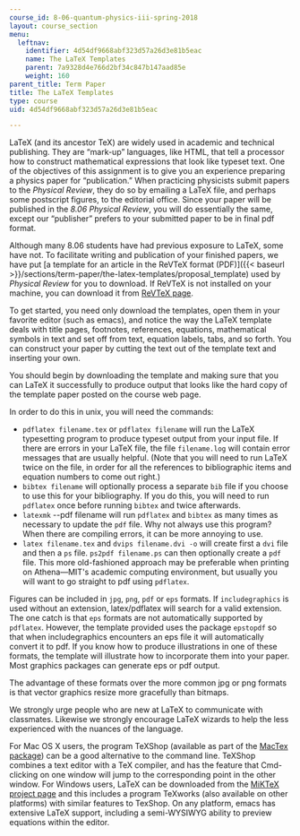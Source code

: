 ```yaml
---
course_id: 8-06-quantum-physics-iii-spring-2018
layout: course_section
menu:
  leftnav:
    identifier: 4d54df9668abf323d57a26d3e81b5eac
    name: The LaTeX Templates
    parent: 7a9328d4e766d2bf34c847b147aad85e
    weight: 160
parent_title: Term Paper
title: The LaTeX Templates
type: course
uid: 4d54df9668abf323d57a26d3e81b5eac

---
```


LaTeX (and its ancestor TeX) are widely used in academic and technical publishing. They are “mark-up” languages, like HTML, that tell a processor how to construct mathematical expressions that look like typeset text. One of the objectives of this assignment is to give you an experience preparing a physics paper for “publication.” When practicing physicists submit papers to the _Physical Review_, they do so by emailing a LaTeX file, and perhaps some postscript figures, to the editorial office. Since your paper will be published in the _8.06_ _Physical Review_, you will do essentially the same, except our “publisher” prefers to your submitted paper to be in final pdf format.

Although many 8.06 students have had previous exposure to LaTeX, some have not. To facilitate writing and publication of your finished papers, we have put [a template for an article in the ReVTeX format (PDF)]({{< baseurl >}}/sections/term-paper/the-latex-templates/proposal_template) used by _Physical Review_ for you to download. If ReVTeX is not installed on your machine, you can download it from [ReVTeX page](https://journals.aps.org/revtex).

To get started, you need only download the templates, open them in your favorite editor (such as emacs), and notice the way the LaTeX template deals with title pages, footnotes, references, equations, mathematical symbols in text and set off from text, equation labels, tabs, and so forth. You can construct your paper by cutting the text out of the template text and inserting your own.

You should begin by downloading the template and making sure that you can LaTeX it successfully to produce output that looks like the hard copy of the template paper posted on the course web page.

In order to do this in unix, you will need the commands:

*   `pdflatex filename.tex` or `pdflatex filename` will run the LaTeX typesetting program to produce typeset output from your input file. If there are errors in your LaTeX file, the file `filename.log` will contain error messages that are usually helpful. (Note that you will need to run LaTeX twice on the file, in order for all the references to bibliographic items and equation numbers to come out right.)
*   `bibtex filename` will optionally process a separate `bib` file if you choose to use this for your bibliography. If you do this, you will need to run `pdflatex` once before running `bibtex` and twice afterwards.
*   `latexmk` \--pdf filename will run `pdflatex` and `bibtex` as many times as necessary to update the `pdf` file. Why not always use this program? When there are compiling errors, it can be more annoying to use.
*   `latex filename.tex` and `dvips filename.dvi -o` will create first a `dvi` file and then a `ps` file. `ps2pdf filename.ps` can then optionally create a `pdf` file. This more old-fashioned approach may be preferable when printing on Athena—MIT's academic computing environment, but usually you will want to go straight to pdf using `pdflatex`.

Figures can be included in `jpg`, `png`, `pdf` or `eps` formats. If `includegraphics` is used without an extension, latex/pdflatex will search for a valid extension. The one catch is that `eps` formats are not automatically supported by `pdflatex`. However, the template provided uses the package `epstopdf` so that when includegraphics encounters an eps file it will automatically convert it to pdf. If you know how to produce illustrations in one of these formats, the template will illustrate how to incorporate them into your paper. Most graphics packages can generate eps or pdf output.

The advantage of these formats over the more common jpg or png formats is that vector graphics resize more gracefully than bitmaps.

We strongly urge people who are new at LaTeX to communicate with classmates. Likewise we strongly encourage LaTeX wizards to help the less experienced with the nuances of the language.

For Mac OS X users, the program TeXShop (available as part of the [MacTex package](https://www.tug.org/mactex/)) can be a good alternative to the command line. TeXShop combines a text editor with a TeX compiler, and has the feature that Cmd-clicking on one window will jump to the corresponding point in the other window. For Windows users, LaTeX can be downloaded from the [MiKTeX project page](https://miktex.org/) and this includes a program TeXworks (also available on other platforms) with similar features to TexShop. On any platform, emacs has extensive LaTeX support, including a semi-WYSIWYG ability to preview equations within the editor.